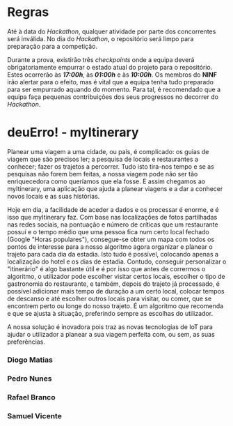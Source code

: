 # Regras
Até à data do _Hackathon_, qualquer atividade por parte dos concorrentes será inválida. No dia do _Hackathon_, o repositório será limpo para preparação para a competição.

Durante a prova, existirão três _checkpoints_ onde a equipa deverá obrigatoriamente empurrar o estado atual do projeto para o repositório. Estes ocorrerão às ***17:00h***, às ***01:00h*** e às ***10:00h***. Os membros do **NINF** irão alertar para o efeito, mas é vital que a equipa tenha tudo preparado para ser empurrado aquando do momento. Para tal, é recomendado que a equipa faça pequenas contribuições dos seus progressos no decorrer do _Hackathon_.




# deuErro! - myItinerary

Planear uma viagem a uma cidade, ou país, é complicado: os guias de viagem que são precisos ler; a pesquisa de locais e restaurantes a conhecer; fazer os trajetos a percorrer. Tudo isto tira-nos tempo e se as pesquisas não forem bem feitas, a nossa viagem pode não ser tão enriquecedora como queríamos que ela fosse. E assim chegamos ao myItinerary, uma aplicação que ajuda a planear viagens e a dar a conhecer novos locais e as suas histórias.

Hoje em dia, a facilidade de aceder a dados e os processar é enorme, e é isso que myItinerary faz. Com base nas localizações de fotos partilhadas nas redes sociais, na pontuação e número de críticas que um restaurante possuí e o tempo médio que uma pessoa fica num certo local fechado (Google "Horas populares"), consegue-se obter um mapa com todos os pontos de interesse para a nosso algoritmo agora organizar e planear o trajeto para cada dia da estadia. Isto tudo é possível, colocando apenas a localização do hotel e os dias de estadia. Contudo, conseguir personalizar o "itinerário" é algo bastante útil e é por isso que antes de corrermos o algoritmo, o utilizador pode escolher visitar certos locais, escolher o tipo de gastronomia do restaurante, e também, depois do trajeto já processado, é possível adicionar mais tempo de duração a um certo local, colocar tempos de descanso e até escolher outros locais para visitar, ou comer, que se encontrem perto ou longe do nosso trajeto. É um algoritmo que recomenda e que se ajusta à situação, preferindo sempre as escolhas do utilizador.

A nossa solução é inovadora pois traz as novas tecnologias de IoT para ajudar o utilizador a planear a sua viagem perfeita com, ou sem, as suas preferências.

### Diogo Matias
### Pedro Nunes
### Rafael Branco
### Samuel Vicente
